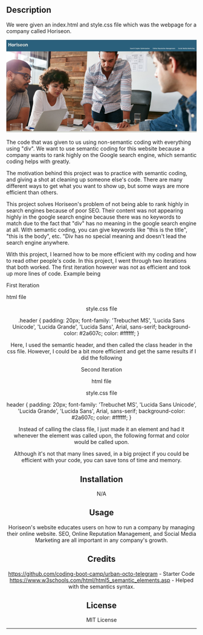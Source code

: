 # <horiseon-refactor>

## Description

We were given an index.html and style.css file which was the webpage for a company called Horiseon. 

<img src="./assets/images/Read-Me-Images/Horiseon-1.jpg"/>

The code that was given to us using non-semantic coding with everything using "div". We want to use semantic coding for this website because a company wants to rank highly on the Google search engine, which semantic coding helps with greatly.

The motivation behind this project was to practice with semantic coding, and giving a shot at cleaning up someone else's code. There are many different ways to get what you want to show up, but some ways are more efficient than others.

This project solves Horiseon's problem of not being able to rank highly in search engines because of poor SEO. Their content was not appearing highly in the google search engine because there was no keywords to match due to the fact that "div" has no meaning in the google search engine at all. With semantic coding, you can give keywords like "this is the title", "this is the body", etc. "Div has no special meaning and doesn't lead the search engine anywhere.

With this project, I learned how to be more efficient with my coding and how to read other people's code. In this project, I went through two iterations that both worked. The first iteration however was not as efficient and took up more lines of code. Example being

First Iteration

html file

<header class="header">
</>

style.css file

.header {
    padding: 20px;
    font-family: 'Trebuchet MS', 'Lucida Sans Unicode', 'Lucida Grande', 'Lucida Sans', Arial, sans-serif;
    background-color: #2a607c;
    color: #ffffff;
}

Here, I used the semantic header, and then called the class header in the css file. However, I could be a bit more efficient and get the same results if I did the following

Second Iteration

html file
<header>
</>

style.css file

header {
    padding: 20px;
    font-family: 'Trebuchet MS', 'Lucida Sans Unicode', 'Lucida Grande', 'Lucida Sans', Arial, sans-serif;
    background-color: #2a607c;
    color: #ffffff;
}

Instead of calling the class file, I just made it an element and had it whenever the element was called upon, the following format and color would be called upon. 

Although it's not that many lines saved, in a big project if you could be efficient with your code, you can save tons of time and memory.

## Installation

N/A

## Usage

Horiseon's website educates users on how to run a company by managing their online website. SEO, Online Reputation Management, and Social Media Marketing are all important in any company's growth. 

## Credits

https://github.com/coding-boot-camp/urban-octo-telegram - Starter Code
https://www.w3schools.com/html/html5_semantic_elements.asp - Helped with the semantics syntax.

## License

MIT License

---


